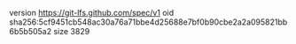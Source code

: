 version https://git-lfs.github.com/spec/v1
oid sha256:5cf9451cb548ac30a76a71bbe4d25688e7bf0b90cbe2a2a095821bb6b5b505a2
size 3829
